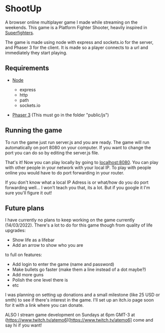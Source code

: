 # ShootUp

A browser online multiplayer game I made while streaming on the weekends. This game is a Platform Fighter Shooter, heavily inspired in [Superfighters](https://thesuperfighters.fandom.com/wiki/Main_Page).

The game is made using node with express and sockets.io for the server, and Phaser 3 for the client. It is made so a player connects to a url and immediately they start playing.

## Requirements
* [Node](https://nodejs.org/es/download/)
	* express
	* http
	* path
	* sockets.io

* [Phaser 3](https://phaser.io/phaser3) (This must go in the folder "public/js")

## Running the game
To run the game just run server.js and you are ready. The game will run automatically on port 8080 on your computer. If you want to change the port you can do so by editing the server.js file.

That's it! Now you can play locally by going to [localhost:8080](localhost:8080). You can play with other people in your network with your local IP. To play with people online you would have to do port forwarding in your router.

If you don't know what a local IP Adress is or what/how do you do port forwarding well... I won't teach you that, its a lot. But if you google it I'm sure you'll figure it out!

## Future plans

I have currently no plans to keep working on the game currently (14/03/2022). There's a lot to do for this game though from quality of life upgrades:

* Show life as a lifebar
* Add an arrow to show who you are

to full on features:
* Add login to enter the game (name and password)
* Make bullets go faster (make them a line instead of a dot maybe?)
* Add more guns
* Polish the one level there is
* etc

I was planning on setting up donations and a small milestone (like 25 USD or smth) to see if there's interest in the game. I'll set up an itch.io page soon for it with a link where you can donate.

ALSO I stream game development on Sundays at 6pm GMT-3 at (https://www.twitch.tv/atemo6)[https://www.twitch.tv/atemo6] come and say hi if you want!
